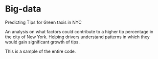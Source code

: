 # Big-data
Predicting Tips for Green taxis in NYC

An analysis on what factors could contribute to a higher tip percentage in the city of New York. Helping drivers understand patterns
in which they would gain significant growth of tips.

This is a sample of the entire code.
